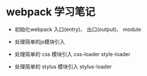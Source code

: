 # webpack 学习笔记


- 初始化webpack 
    入口(entry)、 出口(output)、 module
- 处理简单的js模块引入
    
- 处理简单的 css 模块引入 
        css-loader
        style-loader 
- 处理简单的 stylus 模块引入
        stylus-loader 